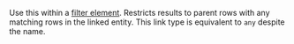 Use this within a [filter element](../filter.md). Restricts results to parent rows with any matching rows in the linked entity. This link type is equivalent to `any` despite the name.
